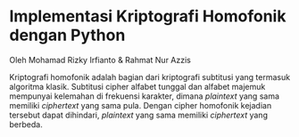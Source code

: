 # Implementasi Kriptografi Homofonik dengan Python

Oleh Mohamad Rizky Irfianto & Rahmat Nur Azzis
       
Kriptografi homofonik adalah bagian dari kriptografi subtitusi yang termasuk algoritma klasik. Subtitusi cipher alfabet tunggal dan alfabet majemuk mempunyai kelemahan di frekuensi karakter, dimana *plaintext* yang sama memiliki *ciphertext* yang sama pula. Dengan cipher homofonik kejadian tersebut dapat dihindari, *plaintext* yang sama memiliki *ciphertext* yang berbeda.


